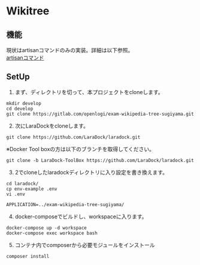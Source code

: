 
# Wikitree

## 機能
現状はartisanコマンドのみの実装。詳細は以下参照。  
[artisanコマンド](app/Console/Commands/readme.md)

## SetUp

1. まず、ディレクトリを切って、本プロジェクトをcloneします。

```
mkdir develop
cd develop
git clone https://gitlab.com/openlogi/exam-wikipedia-tree-sugiyama.git
```

2. 次にLaraDockをcloneします。

```
git clone https://github.com/LaraDock/laradock.git
```

※Docker Tool boxの方は以下のブランチを取得してください。
```
git clone -b LaraDock-ToolBox https://github.com/LaraDock/laradock.git
```

3. 2でcloneしたlaradockディレクトリに入り設定を書き換えます。

```
cd laradock/
cp env-example .env
vi .env
```

```.env
APPLICATION=../exam-wikipedia-tree-sugiyama/
```

4. docker-composeでビルドし、workspaceに入ります。

```
docker-compose up -d workspace
docker-compose exec workspace bash
```

5. コンテナ内でcomposerから必要モジュールをインストール

```
composer install
```

